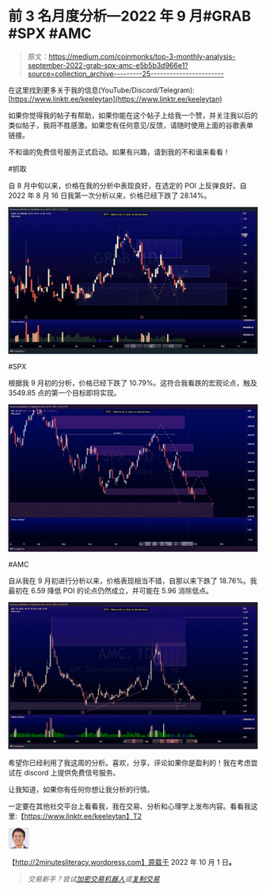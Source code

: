 # 前 3 名月度分析—2022 年 9 月#GRAB #SPX #AMC

> 原文：<https://medium.com/coinmonks/top-3-monthly-analysis-september-2022-grab-spx-amc-e5b5b3d966e1?source=collection_archive---------25----------------------->

在这里找到更多关于我的信息(YouTube/Discord/Telegram):[https://www.linktr.ee/keeleytan](https://www.linktr.ee/keeleytan)

如果你觉得我的帖子有帮助，如果你能在这个帖子上给我一个赞，并关注我以后的类似帖子，我将不胜感激。如果您有任何意见/反馈，请随时使用上面的谷歌表单链接。

不和谐的免费信号服务正式启动。如果有兴趣，请到我的不和谐来看看！

#抓取

自 8 月中旬以来，价格在我的分析中表现良好，在选定的 POI 上反弹良好。自 2022 年 8 月 16 日我第一次分析以来，价格已经下跌了 28.14%。

![](img/892ebe9af20a8c16b293c44ae7424945.png)

#SPX

根据我 9 月初的分析，价格已经下跌了 10.79%。这符合我看跌的宏观论点，触及 3549.85 点的第一个目标即将实现。

![](img/74325cdfc270e0868ad7d29ab0234176.png)

#AMC

自从我在 9 月初进行分析以来，价格表现相当不错，自那以来下跌了 18.76%。我最初在 6.59 降低 POI 的论点仍然成立，并可能在 5.96 消除低点。

![](img/3ea43aa9f5713a3d725aa35226bf3895.png)

希望你已经利用了我这周的分析。喜欢，分享，评论如果你是盈利的！我在考虑尝试在 discord 上提供免费信号服务。

让我知道，如果你有任何你想让我分析的行情。

一定要在其他社交平台上看看我，我在交易、分析和心理学上发布内容。看看我这里:【https://www.linktr.ee/keeleytan】T2

![](img/45d8b3c0a2801faf47f5b026c26f96a3.png)

【http://2minutesliteracy.wordpress.com】原载于 2022 年 10 月 1 日[](https://2minutesliteracy.wordpress.com/2022/10/01/top-3-monthly-analysis-september-2022-grab-spx-amc/)**。**

> *交易新手？尝试[加密交易机器人](/coinmonks/crypto-trading-bot-c2ffce8acb2a)或[复制交易](/coinmonks/top-10-crypto-copy-trading-platforms-for-beginners-d0c37c7d698c)*